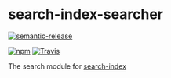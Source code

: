 # search-index-searcher

[![semantic-release](https://img.shields.io/badge/%20%20%F0%9F%93%A6%F0%9F%9A%80-semantic--release-e10079.svg?style=flat-square)](https://github.com/semantic-release/semantic-release)

[![npm](https://img.shields.io/npm/v/search-index-searcher.svg?style=flat-square)](https://www.npmjs.com/package/search-index-searcher)
[![Travis](https://img.shields.io/travis/rust-lang/rust.svg?style=flat-square)](https://travis-ci.org/fergiemcdowall/search-index-searcher)

The search module for [search-index](http://github.com/fergiemcdowall/search-index)
